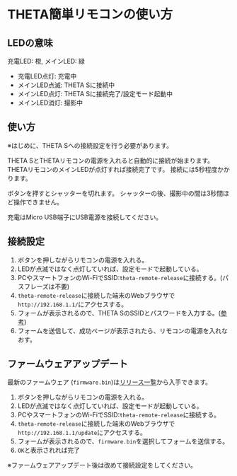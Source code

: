 # THETA簡単リモコンの使い方

## LEDの意味

充電LED: 橙, メインLED: 緑

- 充電LED点灯: 充電中
- メインLED点滅: THETA Sに接続中
- メインLED点灯: THETA Sに接続完了/設定モード起動中
- メインLED消灯: 撮影中

## 使い方

※はじめに、THETA Sへの接続設定を行う必要があります。

THETA SとTHETAリモコンの電源を入れると自動的に接続が始まります。
THETAリモコンのメインLEDが点灯すれば接続完了です。
接続には5秒程度かかります。

ボタンを押すとシャッターを切れます。
シャッターの後、撮影中の間は3秒間ほど操作できません。

充電はMicro USB端子にUSB電源を接続してください。

## 接続設定

1. ボタンを押しながらリモコンの電源を入れる。
2. LEDが点滅ではなく点灯していれば、設定モードで起動している。
3. PCやスマートフォンのWi-FiでSSID:`theta-remote-release`に接続する。(パスフレーズは不要)
4. `theta-remote-release`に接続した端末のWebブラウザで`http://192.168.1.1/`にアクセスする。
5. フォームが表示されるので、THETA SのSSIDとパスワードを入力する。([参考](https://theta360.com/ja/support/manual/s/content/prepare/prepare_06.html))
6. フォームを送信して、成功ページが表示されたら、リモコンの電源を入れなおす。

## ファームウェアアップデート

最新のファームウェア (`firmware.bin`)は[リリース一覧](https://github.com/shrhdk/theta-remote-release/releases)から入手できます。

1. ボタンを押しながらリモコンの電源を入れる。
2. LEDが点滅ではなく点灯していれば、設定モードが起動している。
3. PCやスマートフォンのWi-FiでSSID:`theta-remote-release`に接続する。
4. `theta-remote-release`に接続した端末のWebブラウザで`http://192.168.1.1/update`にアクセスする。
5. フォームが表示されるので、`firmware.bin`を選択してフォームを送信する。
6. `OK`と表示されれば完了

※ファームウェアアップデート後は改めて接続設定をしてください。

